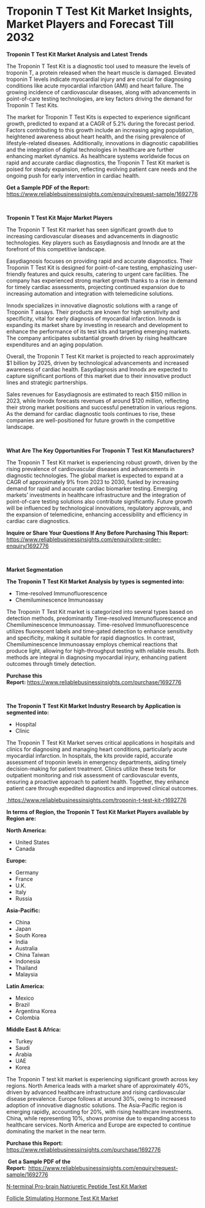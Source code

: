 <p><h1>Troponin T Test Kit Market Insights, Market Players and Forecast Till 2032</h1></p><p><strong>Troponin T Test Kit Market Analysis and Latest Trends</strong></p>
<p><p>The Troponin T Test Kit is a diagnostic tool used to measure the levels of troponin T, a protein released when the heart muscle is damaged. Elevated troponin T levels indicate myocardial injury and are crucial for diagnosing conditions like acute myocardial infarction (AMI) and heart failure. The growing incidence of cardiovascular diseases, along with advancements in point-of-care testing technologies, are key factors driving the demand for Troponin T Test Kits.</p><p>The market for Troponin T Test Kits is expected to experience significant growth, predicted to expand at a CAGR of 5.2% during the forecast period. Factors contributing to this growth include an increasing aging population, heightened awareness about heart health, and the rising prevalence of lifestyle-related diseases. Additionally, innovations in diagnostic capabilities and the integration of digital technologies in healthcare are further enhancing market dynamics. As healthcare systems worldwide focus on rapid and accurate cardiac diagnostics, the Troponin T Test Kit market is poised for steady expansion, reflecting evolving patient care needs and the ongoing push for early intervention in cardiac health.</p></p>
<p><strong>Get a Sample PDF of the Report:&nbsp;</strong> <a href="https://www.reliablebusinessinsights.com/enquiry/request-sample/1692776?utm_campaign=60&utm_medium=2&utm_source=Github&utm_content=ia&utm_term=08012025&utm_id=troponin-t-test-kit">https://www.reliablebusinessinsights.com/enquiry/request-sample/1692776</a></p>
<p>&nbsp;</p>
<p><strong>Troponin T Test Kit Major Market Players</strong></p>
<p><p>The Troponin T Test Kit market has seen significant growth due to increasing cardiovascular diseases and advancements in diagnostic technologies. Key players such as Easydiagnosis and Innodx are at the forefront of this competitive landscape.</p><p>Easydiagnosis focuses on providing rapid and accurate diagnostics. Their Troponin T Test Kit is designed for point-of-care testing, emphasizing user-friendly features and quick results, catering to urgent care facilities. The company has experienced strong market growth thanks to a rise in demand for timely cardiac assessments, projecting continued expansion due to increasing automation and integration with telemedicine solutions.</p><p>Innodx specializes in innovative diagnostic solutions with a range of Troponin T assays. Their products are known for high sensitivity and specificity, vital for early diagnosis of myocardial infarction. Innodx is expanding its market share by investing in research and development to enhance the performance of its test kits and targeting emerging markets. The company anticipates substantial growth driven by rising healthcare expenditures and an aging population.</p><p>Overall, the Troponin T Test Kit market is projected to reach approximately $1 billion by 2025, driven by technological advancements and increased awareness of cardiac health. Easydiagnosis and Innodx are expected to capture significant portions of this market due to their innovative product lines and strategic partnerships.</p><p>Sales revenues for Easydiagnosis are estimated to reach $150 million in 2023, while Innodx forecasts revenues of around $120 million, reflecting their strong market positions and successful penetration in various regions. As the demand for cardiac diagnostic tools continues to rise, these companies are well-positioned for future growth in the competitive landscape.</p></p>
<p>&nbsp;</p>
<p><strong>What Are The Key Opportunities For Troponin T Test Kit Manufacturers?</strong></p>
<p><p>The Troponin T Test Kit market is experiencing robust growth, driven by the rising prevalence of cardiovascular diseases and advancements in diagnostic technologies. The global market is expected to expand at a CAGR of approximately 9% from 2023 to 2030, fueled by increasing demand for rapid and accurate cardiac biomarker testing. Emerging markets’ investments in healthcare infrastructure and the integration of point-of-care testing solutions also contribute significantly. Future growth will be influenced by technological innovations, regulatory approvals, and the expansion of telemedicine, enhancing accessibility and efficiency in cardiac care diagnostics.</p></p>
<p><strong>Inquire or Share Your Questions If Any Before Purchasing This Report:</strong> <a href="https://www.reliablebusinessinsights.com/enquiry/pre-order-enquiry/1692776?utm_campaign=60&utm_medium=2&utm_source=Github&utm_content=ia&utm_term=08012025&utm_id=troponin-t-test-kit">https://www.reliablebusinessinsights.com/enquiry/pre-order-enquiry/1692776</a></p>
<p>&nbsp;</p>
<p><strong>Market Segmentation</strong></p>
<p><strong>The Troponin T Test Kit Market Analysis by types is segmented into:</strong></p>
<p><ul><li>Time-resolved Immunofluorescence</li><li>Chemiluminescence Immunoassay</li></ul></p>
<p><p>The Troponin T Test Kit market is categorized into several types based on detection methods, predominantly Time-resolved Immunofluorescence and Chemiluminescence Immunoassay. Time-resolved Immunofluorescence utilizes fluorescent labels and time-gated detection to enhance sensitivity and specificity, making it suitable for rapid diagnostics. In contrast, Chemiluminescence Immunoassay employs chemical reactions that produce light, allowing for high-throughput testing with reliable results. Both methods are integral in diagnosing myocardial injury, enhancing patient outcomes through timely detection.</p></p>
<p><strong>Purchase this Report:&nbsp;</strong><a href="https://www.reliablebusinessinsights.com/purchase/1692776?utm_campaign=60&utm_medium=2&utm_source=Github&utm_content=ia&utm_term=08012025&utm_id=troponin-t-test-kit">https://www.reliablebusinessinsights.com/purchase/1692776</a></p>
<p>&nbsp;</p>
<p><strong>The Troponin T Test Kit Market Industry Research by Application is segmented into:</strong></p>
<p><ul><li>Hospital</li><li>Clinic</li></ul></p>
<p><p>The Troponin T Test Kit Market serves critical applications in hospitals and clinics for diagnosing and managing heart conditions, particularly acute myocardial infarction. In hospitals, the kits provide rapid, accurate assessment of troponin levels in emergency departments, aiding timely decision-making for patient treatment. Clinics utilize these tests for outpatient monitoring and risk assessment of cardiovascular events, ensuring a proactive approach to patient health. Together, they enhance patient care through expedited diagnostics and improved clinical outcomes.</p></p>
<p><a href="https://www.reliablebusinessinsights.com/troponin-t-test-kit-r1692776?utm_campaign=60&utm_medium=2&utm_source=Github&utm_content=ia&utm_term=08012025&utm_id=troponin-t-test-kit">&nbsp;https://www.reliablebusinessinsights.com/troponin-t-test-kit-r1692776</a></p>
<p><strong>In terms of Region, the Troponin T Test Kit Market Players available by Region are:</strong></p>
<p>
    <p> <strong> North America: </strong>
        <ul>
            <li>United States</li>
            <li>Canada</li>
        </ul>
        </p> 
    <p> <strong> Europe: </strong>
        <ul>
            <li>Germany</li>
            <li>France</li>
            <li>U.K.</li>
            <li>Italy</li>
            <li>Russia</li>
        </ul>
        </p> 
    <p> <strong> Asia-Pacific: </strong>
        <ul>
            <li>China</li>
            <li>Japan</li>
            <li>South Korea</li>
            <li>India</li>
            <li>Australia</li>
            <li>China Taiwan</li>
            <li>Indonesia</li>
            <li>Thailand</li>
            <li>Malaysia</li>
        </ul>
        </p> 
    <p> <strong> Latin America: </strong>
        <ul>
            <li>Mexico</li>
            <li>Brazil</li>
            <li>Argentina Korea</li>
            <li>Colombia</li>
        </ul>
        </p> 
    <p> <strong> Middle East & Africa: </strong>
        <ul>
            <li>Turkey</li>
            <li>Saudi</li>
            <li>Arabia</li>
            <li>UAE</li>
            <li>Korea</li>
        </ul>
    </p>
    </p>
<p><p>The Troponin T test kit market is experiencing significant growth across key regions. North America leads with a market share of approximately 40%, driven by advanced healthcare infrastructure and rising cardiovascular disease prevalence. Europe follows at around 30%, owing to increased adoption of innovative diagnostic solutions. The Asia-Pacific region is emerging rapidly, accounting for 20%, with rising healthcare investments. China, while representing 10%, shows promise due to expanding access to healthcare services. North America and Europe are expected to continue dominating the market in the near term.</p></p>
<p><strong>Purchase this Report: </strong><a href="https://www.reliablebusinessinsights.com/purchase/1692776?utm_campaign=60&utm_medium=2&utm_source=Github&utm_content=ia&utm_term=08012025&utm_id=troponin-t-test-kit">https://www.reliablebusinessinsights.com/purchase/1692776</a></p>
<p>&nbsp;<strong>Get a Sample PDF of the Report:&nbsp;&nbsp;</strong><a href="https://www.reliablebusinessinsights.com/enquiry/request-sample/1692776?utm_campaign=60&utm_medium=2&utm_source=Github&utm_content=ia&utm_term=08012025&utm_id=troponin-t-test-kit">https://www.reliablebusinessinsights.com/enquiry/request-sample/1692776</a></p>
<p><strong></strong></p>
<p><p><a href="https://github.com/carendesrochers299/Market-Research-Report-List-1/blob/main/n-terminal-pro-brain-natriuretic-peptide-test-kit-market.md?utm_campaign=60&utm_medium=2&utm_source=Github&utm_content=ia&utm_term=08012025&utm_id=troponin-t-test-kit">N-terminal Pro-brain Natriuretic Peptide Test Kit Market</a></p><p><a href="https://github.com/chaturberville8181/Market-Research-Report-List-1/blob/main/follicle-stimulating-hormone-test-kit-market.md?utm_campaign=60&utm_medium=2&utm_source=Github&utm_content=ia&utm_term=08012025&utm_id=troponin-t-test-kit">Follicle Stimulating Hormone Test Kit Market</a></p></p>